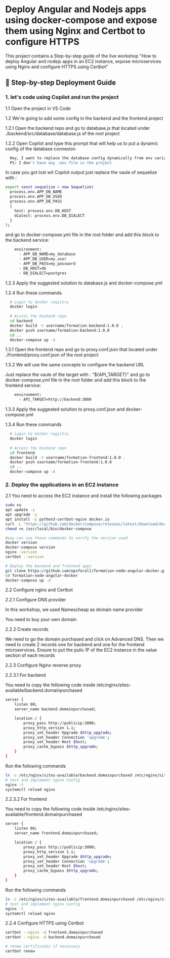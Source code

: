 
# Deploy Angular and Nodejs apps using docker-compose and expose them using Nginx and Certbot to configure HTTPS

This project contains a Step-by-step guide of the live workshop "How to deploy Angular and nodejs apps in an EC2 instance, expose microservices using Nginx and configure HTTPS using Certbot"




## 🚀 Step-by-step Deployment Guide
### 1. let's code using Copilot and run the project

1.1 Open the project in VS Code

1.2 We're going to add some config in the backend and the frontend project

1.2.1 Open the backend repo and go to database.js that located under ./backend/src/database/database.js of the root project

1.2.2 Open Copilot and type this prompt that will help us to put a dynamic config of the database connexion
```bash
  Hey, I want to replace the database config dynamically from env variables that were configured in docker-compose.yml
  PS: I don't have any .env file in the project
```

In case you got lost wit Copilot output just replace the vaule of sequelize with : 

```bash
export const sequelize = new Sequelize(
  process.env.APP_DB_NAME 
  process.env.APP_DB_USER 
  process.env.APP_DB_PASS 
  {
    host: process.env.DB_HOST 
    dialect: process.env.DB_DIALECT 
  }
);
```
and go to docker-compose.yml file in the root folder and add this block to the backend service:
 
```bash
    environment:
      - APP_DB_NAME=my_database
      - APP_DB_USER=my_user
      - APP_DB_PASS=my_password
      - DB_HOST=db
      - DB_DIALECT=postgres
```

1.2.3 Apply the suggested solution to database.js and docker-compose.yml

1.2.4 Run these commands
```bash
  # Login to docker registry
  docker login
  
  # Access the backend repo
  cd backend
  docker build -t username/formation-backend:1.0.0 .
  docker push username/formation-backend:1.0.0
  cd ..
  docker-compose up -d
```       

1.3.1 Open the frontend repo and go to proxy.conf.json that located under ./frontend/proxy.conf.json of the root project

1.3.2 We will use the same concepts to configure the backend URL

Just replace the vaule of the target with : "${API_TARGET}"  and go to docker-compose.yml file in the root folder and add this block to the frontend service:
 
```bash
    environment:
      - API_TARGET=http://backend:3000
```

1.3.3 Apply the suggested solution to proxy.conf.json and docker-compose.yml

1.3.4 Run these commands
```bash
  # Login to docker registry
  docker login
  
  # Access the backend repo
  cd frontend
  docker build -t username/formation-frontend:1.0.0 .
  docker push username/formation-frontend:1.0.0
  cd ..
  docker-compose up -d
```  

### 2. Deploy the applications in an EC2 instance
2.1 You need to access the EC2 instance and install the following packages 

```bash
sudo su
apt update -y
apt upgrade -y
apt install -y python3-certbot-nginx docker.io
curl -L "https://github.com/docker/compose/releases/latest/download/docker-compose-$(uname -s)-$(uname -m)" -o /usr/local/bin/docker-compose
chmod +x /usr/local/bin/docker-compose

#you can use these commands to verify the version used
docker version
docker-compose version
nginx -version
certbot --version

# Deploy the backend and frontend apps
git clone https://github.com/opsforall/formation-node-angular-docker.git
cd formation-node-angular-docker
docker-compose up -d
```

2.2 Configure nginx and Certbot 

2.2.1 Configure DNS provider

In this workshop, we used Namescheap as domain name provider

You need to buy your own domain

2.2.2 Create records

We need to go the domain purchased and click on Advanced DNS. Then we need to create 2 records one for backend and one for the frontend microservices. Ensure to put the pulic IP of the EC2 instance in the value section of each records

2.2.3 Configure Nginx reverse proxy

2.2.3.1 For backend

You need to copy the following code inside /etc/nginx/sites-available/backend.domainpurchased
```bash
server {
    listen 80;
    server_name backend.domainpurchased;

    location / {
        proxy_pass http://publicip:3000;
        proxy_http_version 1.1;
        proxy_set_header Upgrade $http_upgrade;
        proxy_set_header Connection 'upgrade';
        proxy_set_header Host $host;
        proxy_cache_bypass $http_upgrade;
    }
}
```

Run the following commands
```bash
ln -s /etc/nginx/sites-available/backend.domainpurchased /etc/nginx/sites-enabled/
# test and implement nginx Config
nginx -t
systemctl reload nginx
```

2.2.3.2 For frontend

You need to copy the following code inside /etc/nginx/sites-available/frontend.domainpurchased
```bash
server {
    listen 80;
    server_name frontend.domainpurchased;

    location / {
        proxy_pass http://publicip:3000;
        proxy_http_version 1.1;
        proxy_set_header Upgrade $http_upgrade;
        proxy_set_header Connection 'upgrade';
        proxy_set_header Host $host;
        proxy_cache_bypass $http_upgrade;
    }
}
```

Run the following commands
```bash
ln -s /etc/nginx/sites-available/frontend.domainpurchased /etc/nginx/sites-enabled/
# test and implement nginx Config
nginx -t
systemctl reload nginx
```

2.2.4 Configure HTTPS using Certbot

```bash
certbot --nginx -d frontend.domainpurchased
certbot --nginx -d backend.domainpurchased

# renew certificates if necessary
certbot renew
```


